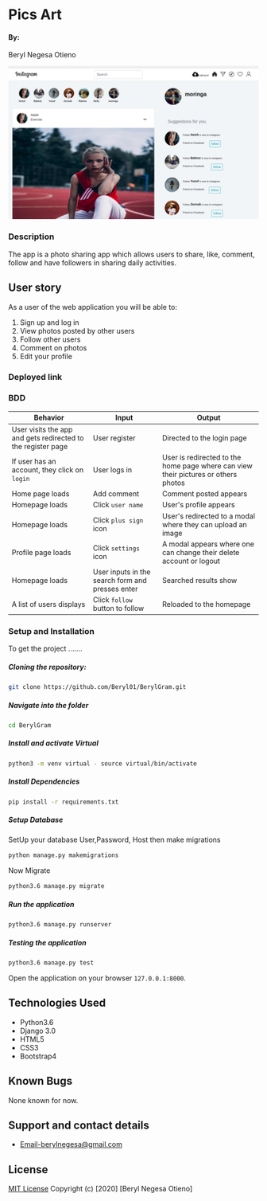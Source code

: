 # Pics Art
#### By:
Beryl Negesa Otieno

<img src="./pic.png">

### Description  
The app is a photo sharing app which allows users to share, like, comment, follow and have followers in sharing daily activities.

## User story
As a user of the web application you will be able to:
1. Sign up and log in
2. View photos posted by other users
3. Follow other users
4. Comment on photos
5. Edit your profile

### Deployed link


### BDD
| Behavior            | Input                         | Output                        | 
| ------------------- | ----------------------------- | ----------------------------- |
| User visits the app and gets redirected to the register page  | User register | Directed to the login page | 
If user has an account, they click on `login` | User logs in | User is redirected to the home page where can view their pictures or others photos |
|  Home page loads | Add comment  | Comment posted appears |
|  Homepage loads | Click `user name` | User's profile appears | 
| Homepage loads | Click `plus sign` icon | User's redirected to a modal where they can upload an image | 
| Profile page loads | Click `settings` icon | A modal appears where one can change their delete account or logout | 
| Homepage loads | User inputs in the search form and presses enter | Searched results show |
| A list of users displays | Click `follow` button to follow | Reloaded to the homepage

### Setup and Installation  
To get the project .......    
##### Cloning the repository:  
 ```bash 
git clone https://github.com/Beryl01/BerylGram.git
```
##### Navigate into the folder 
 ```bash 
cd BerylGram
```
##### Install and activate Virtual  
 ```bash 
python3 -m venv virtual - source virtual/bin/activate  
```  
##### Install Dependencies  
 ```bash 
pip install -r requirements.txt 
```  
##### Setup Database  
SetUp your database User,Password, Host then make migrations
 ```bash 
python manage.py makemigrations
 ``` 
 Now Migrate  
 ```bash 
python3.6 manage.py migrate 
```
##### Run the application  
 ```bash 
python3.6 manage.py runserver 
```  
##### Testing the application  
 ```bash 
python3.6 manage.py test 
```
Open the application on your browser `127.0.0.1:8000`.  
  
## Technologies Used
* Python3.6
* Django 3.0
* HTML5
* CSS3
* Bootstrap4
  
## Known Bugs
None known for now.

## Support and contact details
* Email-berylnegesa@gmail.com

## License
[MIT License](License.md)
Copyright (c) [2020] [Beryl Negesa Otieno]
</a>